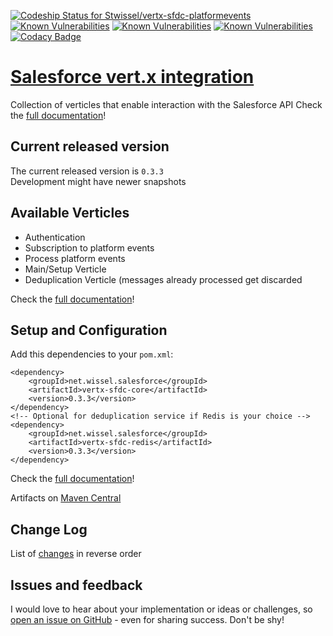 [ ![Codeship Status for Stwissel/vertx-sfdc-platformevents](https://app.codeship.com/projects/65890500-b1cd-0135-81e1-7645507f84f6/status?branch=master)](https://app.codeship.com/projects/257955)
[![Known Vulnerabilities](https://snyk.io/test/github/Stwissel/vertx-sfdc-platformevents/badge.svg?targetFile=pom.xml)](https://snyk.io/test/github/Stwissel/vertx-sfdc-platformevents?targetFile=pom.xml)
[![Known Vulnerabilities](https://snyk.io/test/github/Stwissel/vertx-sfdc-platformevents/badge.svg?targetFile=vertx-sfdc-core%2Fpom.xml)](https://snyk.io/test/github/Stwissel/vertx-sfdc-platformevents?targetFile=vertx-sfdc-core%2Fpom.xml)
[![Known Vulnerabilities](https://snyk.io/test/github/Stwissel/vertx-sfdc-platformevents/badge.svg?targetFile=vertx-sfdc-redis%2Fpom.xml)](https://snyk.io/test/github/Stwissel/vertx-sfdc-platformevents?targetFile=vertx-sfdc-redis%2Fpom.xml)
[![Codacy Badge](https://api.codacy.com/project/badge/Grade/b6619f054b1d4535a9c9a5235928da4c)](https://www.codacy.com/app/Stwissel/vertx-sfdc-platformevents?utm_source=github.com&amp;utm_medium=referral&amp;utm_content=Stwissel/vertx-sfdc-platformevents&amp;utm_campaign=Badge_Grade)


# [Salesforce vert.x integration](https://stwissel.github.io/vertx-sfdc-platformevents)

Collection of verticles that enable interaction with the Salesforce API
Check the [full documentation](https://stwissel.github.io/vertx-sfdc-platformevents)!

## Current released version

The current released version is `0.3.3`<br />
Development might have newer snapshots

## Available Verticles

- Authentication
- Subscription to platform events
- Process platform events
- Main/Setup Verticle
- Deduplication Verticle (messages already processed get discarded

Check the [full documentation](https://stwissel.github.io/vertx-sfdc-platformevents)!

## Setup and Configuration

Add this dependencies to your `pom.xml`:

```
<dependency>
	<groupId>net.wissel.salesforce</groupId>
	<artifactId>vertx-sfdc-core</artifactId>
	<version>0.3.3</version>
</dependency>
<!-- Optional for deduplication service if Redis is your choice -->
<dependency>
	<groupId>net.wissel.salesforce</groupId>
	<artifactId>vertx-sfdc-redis</artifactId>
	<version>0.3.3</version>
</dependency>
```
Check the [full documentation](https://stwissel.github.io/vertx-sfdc-platformevents)!

Artifacts on [Maven Central](https://search.maven.org/#search%7Cga%7C1%7Cg%3A%22net.wissel.salesforce%22)

## Change Log
List of [changes](https://stwissel.github.io/vertx-sfdc-platformevents/changelog.html) in reverse order
## Issues and feedback

I would love to hear about your implementation or ideas or challenges, so 
[open an issue on GitHub](https://github.com/Stwissel/vertx-sfdc-platformevents/issues) - even for sharing success. Don't be shy!
